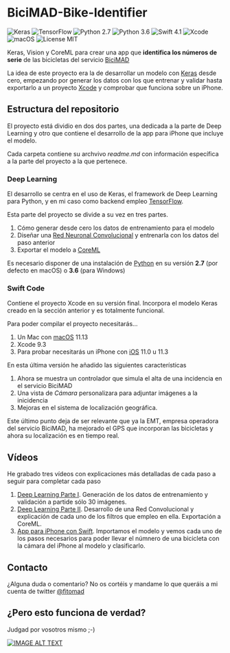 # BiciMAD-Bike-Identifier
![Keras](https://img.shields.io/badge/Keras-2.1.6-yellow.svg) ![TensorFlow](https://img.shields.io/badge/TensorFlow-1.8.0-yellow.svg) ![Python 2.7](https://img.shields.io/badge/python-2.7-blue.svg) ![Python 3.6](https://img.shields.io/badge/python-3.6-blue.svg) ![Swift 4.1](https://img.shields.io/badge/Swift-4.1-orange.svg) ![Xcode](https://img.shields.io/badge/Xcode-9.3-red.svg) ![macOS](https://img.shields.io/badge/macOS-10.13-brightgreen.svg) ![License MIT](https://img.shields.io/badge/license-MIT-green.svg)

Keras, Vision y CoreML para crear una app que **identifica los números de serie** de las bicicletas del servicio [BiciMAD](https://www.bicimad.com/)

La idea de este proyecto era la de desarrollar un modelo con [Keras](https://keras.io) desde cero, empezando por generar los datos con los que entrenar y validar hasta exportarlo a un proyecto [Xcode](https://developer.apple.com/xcode/) y comprobar que funciona sobre un iPhone.

## Estructura del repositorio

El proyecto está dividio en dos dos partes, una dedicada a la parte de Deep Learning y otro que contiene el desarrollo de la app para iPhone que incluye el modelo.

Cada carpeta contiene su archvivo *readme.md* con información específica a la parte del proyecto a la que pertenece.

### Deep Learning

El desarrollo se centra en el uso de Keras, el framework de Deep Learning para Python, y en mi caso como backend empleo [TensorFlow](https://www.tensorflow.org/).

Esta parte del proyecto se divide a su vez en tres partes.

1. Cómo generar desde cero los datos de entrenamiento para el modelo
2. Diseñar una [Red Neuronal Convolucional](https://es.wikipedia.org/wiki/Redes_neuronales_convolucionales) y entrenarla con los datos del paso anterior
3. Exportar el modelo a [CoreML](https://developer.apple.com/machine-learning/)

Es necesario disponer de una instalación de [Python](https://www.python.org/) en su versión **2.7** (por defecto en macOS) o **3.6** (para Windows)

### Swift Code

Contiene el proyecto Xcode en su versión final. Incorpora el modelo Keras creado en la sección anterior y es totalmente funcional.

Para poder compilar el proyecto necesitarás...

1. Un Mac con [macOS](https://www.apple.com/es/macos/high-sierra/) 11.13
2. Xcode 9.3
3. Para probar necesitarás un iPhone con [iOS](https://www.apple.com/es/ios/ios-11/) 11.0 u 11.3

En esta última versión he añadido las siguientes características

1. Ahora se muestra un controlador que simula el alta de una incidencia en el servicio BiciMAD
2. Una vista de *Cámara* personalizara para adjuntar imágenes a la inicidencia
3. Mejoras en el sistema de localización geográfica.

Este último punto deja de ser relevante que ya la EMT, empresa operadora del servicio BiciMAD, ha mejorado el GPS que incorporan las bicicletas y ahora su localización es en tiempo real.

## Vídeos

He grabado tres vídeos con explicaciones más detalladas de cada paso a seguir para completar cada paso

1. [Deep Learning Parte I](https://www.youtube.com/watch?v=w_T030MtnBs&t=13s). Generación de los datos de entrenamiento y validación a partide sólo 30 imágenes.
2. [Deep Learning Parte II](https://www.youtube.com/watch?v=jhuLToYuiiQ&t=843s). Desarrollo de una Red Convolucional y explicación de cada uno de los filtros que empleo en ella. Exportación a CoreML.
3. [App para iPhone con Swift](https://www.youtube.com/watch?v=_yBr-n7cdTo&t=2s). Importamos el modelo y vemos cada uno de los pasos necesarios para poder llevar el númnero de una bicicleta con la cámara del iPhone al modelo y clasificarlo.

## Contacto

¿Alguna duda o comentario? No os cortéis y mandame lo que queráis a mi cuenta de twitter [@fitomad](https://twitter.com/fitomad)

## ¿Pero esto funciona de verdad?

Judgad por vosotros mismo ;-)

[![IMAGE ALT TEXT](http://img.youtube.com/vi/DwYoWG4OEZc/0.jpg)](https://www.youtube.com/watch?v=DwYoWG4OEZc)
